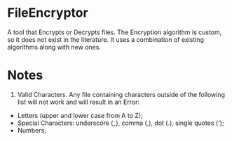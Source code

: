 # FileEncryptor
A tool that Encrypts or Decrypts files. The Encryption algorithm is custom, so it does not exist in the literature. It uses a combination of existing algorithms along with new ones.

# Notes
1. Valid Characters. Any file containing characters outside of the following list will not work and will result in an Error: 
- Letters (upper and lower case from A to Z);
- Special Characters: underscore (_), comma (,), dot (.), single quotes (');
- Numbers;
